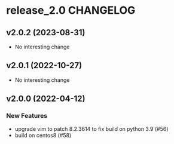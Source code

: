 # release_2.0 CHANGELOG

## v2.0.2 (2023-08-31)

- No interesting change

## v2.0.1 (2022-10-27)

- No interesting change

## v2.0.0 (2022-04-12)

### New Features

- upgrade vim to patch 8.2.3614 to fix build on python 3.9 (#56)
- build on centos8 (#58)


